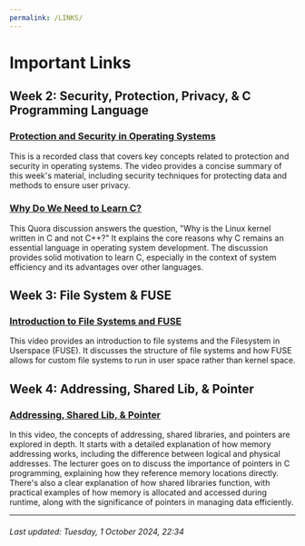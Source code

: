```yaml
---
permalink: /LINKS/
---
```


# Important Links

## Week 2: Security, Protection, Privacy, & C Programming Language

### [Protection and Security in Operating Systems](https://www.youtube.com/watch?v=QpmAKN9j2ks&ab_channel=M.AnwarMa%27sum)
This is a recorded class that covers key concepts related to protection and security in operating systems. The video provides a concise summary of this week's material, including security techniques for protecting data and methods to ensure user privacy.

### [Why Do We Need to Learn C?](https://www.quora.com/Why-is-Linux-kernel-written-in-C-and-not-C++-given-that-C++-is-more-flexible-and-one-can-write-C-code-in-C++-as-well#:~:text=There%20is%20no%20simple%20answer,practically%20no%20real%20C%2B%2B%20compilers.)
This Quora discussion answers the question, "Why is the Linux kernel written in C and not C++?" It explains the core reasons why C remains an essential language in operating system development. The discussion provides solid motivation to learn C, especially in the context of system efficiency and its advantages over other languages.

## Week 3: File System & FUSE

### [Introduction to File Systems and FUSE](https://www.youtube.com/watch?v=PBkZynNIZWk&ab_channel=M.AnwarMa%27sum)
This video provides an introduction to file systems and the Filesystem in Userspace (FUSE). It discusses the structure of file systems and how FUSE allows for custom file systems to run in user space rather than kernel space.

## Week 4: Addressing, Shared Lib, & Pointer

### [Addressing, Shared Lib, & Pointer](https://youtu.be/uFj7mKNq1t0)
In this video, the concepts of addressing, shared libraries, and pointers are explored in depth. It starts with a detailed explanation of how memory addressing works, including the difference between logical and physical addresses. The lecturer goes on to discuss the importance of pointers in C programming, explaining how they reference memory locations directly. There's also a clear explanation of how shared libraries function, with practical examples of how memory is allocated and accessed during runtime, along with the significance of pointers in managing data efficiently.

---

###### Last updated: Tuesday, 1 October 2024, 22:34

